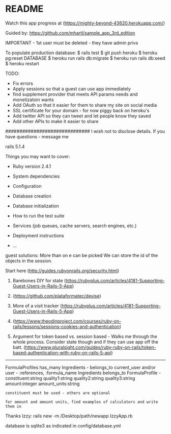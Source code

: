 # README
Watch this app progress at (https://mighty-beyond-43620.herokuapp.com/)

Guided by:
https://github.com/mhartl/sample_app_3rd_edition

IMPORTANT - 1st user must be deleted - they have admin privs

To populate production database:
$ rails test
$ git push heroku
$ heroku pg:reset DATABASE
$ heroku run rails db:migrate
$ heroku run rails db:seed
$ heroku restart



TODO:
- Fix errors
- Apply sessions so that a guest can use app immediately
- find supplement provider that meets API params needs and monetizatoin wants
- Add OAuth so that it easier for them to share my site on social media
- SSL certificate for your domain - for now piggy back on heroku's
- Add twitter API so they can tweet and let people know they saved
- Add other APIs to make it easier to share


##############################
I wish not to disclose details.
If you have questions -  message me

rails 5.1.4



Things you may want to cover:

* Ruby version 2.4.1

* System dependencies

* Configuration

* Database creation

* Database initialization

* How to run the test suite

* Services (job queues, cache servers, search engines, etc.)

* Deployment instructions

* ...

guest solutions: More than on e can be picked
We can store the id of the objects in the session.

Start here (http://guides.rubyonrails.org/security.html)
1.  Barebones DIY for state
(https://rubyplus.com/articles/4181-Supporting-Guest-Users-in-Rails-5-App)

2. (https://github.com/plataformatec/devise)

3.  More of a visit tracker
(https://rubyplus.com/articles/4181-Supporting-Guest-Users-in-Rails-5-App)

4. (https://www.theodinproject.com/courses/ruby-on-rails/lessons/sessions-cookies-and-authentication)

5.  Argument for token based vs. session based - Walks me through the whole process.  Consider state though and if they can use app off the batt. (https://www.pluralsight.com/guides/ruby-ruby-on-rails/token-based-authentication-with-ruby-on-rails-5-api)

*********
FormulaProfiles has_many Ingredients - belongs_to current_user and/or user  - :references, :formula_name
Ingredients belongs_to FormulaProfile
	-constituent:string quality1:string quality2:string quality3:string amount:integer amount_units:string

	constituent must be used - others are optional

	for amount and amount units, find examples of calculators and write them in


Thanks Izzy:
rails new -m /Desktop/path/newapp
IzzyApp.rb

database is sqlite3 as indicated in config/database.yml
